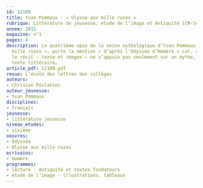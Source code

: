 ```yaml
---
id: 12109
title: Yvan Pommaux : « Ulysse aux mille ruses »
rubrique: Littérature de jeunesse, étude de l’image et Antiquité [CM-5e]
annee: 2011
magazine: n°1
pages: 4
description: Le quatrième opus de la veine mythologique d’Yvan Pommaux, « Ulysse aux
  mille ruses », porte la mention « d’après l’Odyssée d’Homère » car, cette fois,
  le récit – texte et images – ne s’appuie pas seulement sur un mythe, mais sur un
  texte littéraire…
article_pdf: 12109.pdf
revue: L’école des lettres des collèges
auteurs:
- Chrisian Poslaniec
auteur_jeunesse:
- Yvan Pommaux
disciplines:
- français
jeunesse:
- littérature jeunesse
niveau_etudes:
- sixième
oeuvres:
- Odyssée
- Ulysse aux mille ruses
ecrivains:
- Homère
programmes:
- lecture - Antiquité et textes fondateurs
- étude de l’image - illustrations, tableaux
---
```

